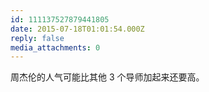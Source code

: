 ```yaml
---
id: 111137527879441805
date: 2015-07-18T01:01:54.000Z
reply: false
media_attachments: 0
---
```


周杰伦的人气可能比其他 3 个导师加起来还要高。

